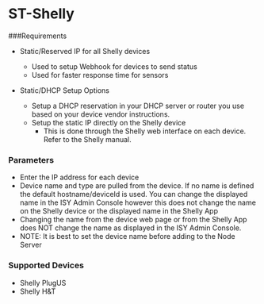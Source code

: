 # ST-Shelly

###Requirements
- Static/Reserved IP for all Shelly devices
  - Used to setup Webhook for devices to send status
  - Used for faster response time for sensors

- Static/DHCP Setup Options
  - Setup a DHCP reservation in your DHCP server or
    router you use based on your device vendor
    instructions.
  - Setup the static IP directly on the Shelly device
    - This is done through the Shelly web interface on
      each device.  Refer to the Shelly manual.

### Parameters
- Enter the IP address for each device
- Device name and type are pulled from the device.  If no
  name is defined the default hostname/deviceId is used.  You can
  change the displayed name in the ISY Admin Console however
  this does not change the name on the Shelly device or
  the displayed name in the Shelly App
- Changing the name from the device web page or from the
  Shelly App does NOT change the name as displayed in the ISY
  Admin Console.
- NOTE: It is best to set the device name before adding to the Node Server

### Supported Devices
- Shelly PlugUS
- Shelly H&T
 
